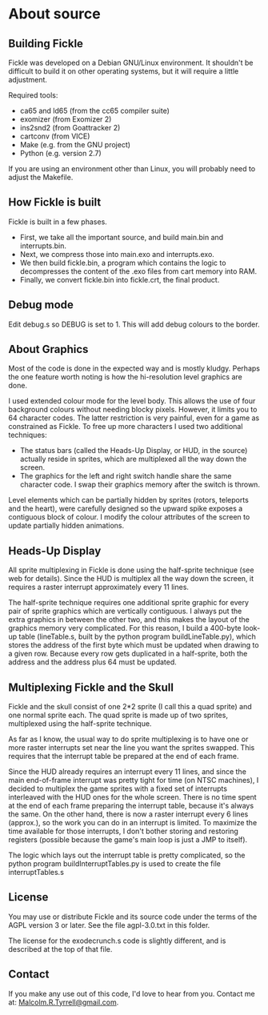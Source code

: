 # About source

## Building Fickle

Fickle was developed on a Debian GNU/Linux environment. It shouldn't be
difficult to build it on other operating systems, but it will require a
little adjustment.

Required tools:
* ca65 and ld65 (from the cc65 compiler suite)
* exomizer (from Exomizer 2)
* ins2snd2 (from Goattracker 2)
* cartconv (from VICE)
* Make (e.g. from the GNU project)
* Python (e.g. version 2.7)

If you are using an environment other than Linux, you will probably need
to adjust the Makefile.

## How Fickle is built

Fickle is built in a few phases. 
* First, we take all the important source, and build main.bin and
  interrupts.bin.
* Next, we compress those into main.exo and interrupts.exo.
* We then build fickle.bin, a program which contains the logic to decompresses
  the content of the .exo files from cart memory into RAM.
* Finally, we convert fickle.bin into fickle.crt, the final product.

## Debug mode

Edit debug.s so DEBUG is set to 1. This will add debug colours to the border.

## About Graphics

Most of the code is done in the expected way and is mostly kludgy. Perhaps the
one feature worth noting is how the hi-resolution level graphics are done.

I used extended colour mode for the level body. This allows the use of four
background colours without needing blocky pixels. However, it limits you to
64 character codes. The latter restriction is very painful, even for a game as
constrained as Fickle. To free up more characters I used two additional
techniques:
* The status bars (called the Heads-Up Display, or HUD, in the source) actually
  reside in sprites, which are multiplexed all the way down the screen.
* The graphics for the left and right switch handle share the same character
  code. I swap their graphics memory after the switch is thrown.

Level elements which can be partially hidden by sprites (rotors, teleports and
the heart), were carefully designed so the upward spike exposes a contiguous
block of colour. I modify the colour attributes of the screen to update
partially hidden animations.

## Heads-Up Display

All sprite multiplexing in Fickle is done using the half-sprite technique (see
web for details). Since the HUD is multiplex all the way down the screen, it
requires a raster interrupt approximately every 11 lines.

The half-sprite technique requires one additional sprite graphic for every pair
of sprite graphics which are vertically contiguous. I always put the extra
graphics in between the other two, and this makes the layout of the graphics
memory very complicated. For this reason, I build a 400-byte look-up table
(lineTable.s, built by the python program buildLineTable.py), which stores the
address of the first byte which must be updated when drawing to a given row.
Because every row gets duplicated in a half-sprite, both the address and the
address plus 64 must be updated.

## Multiplexing Fickle and the Skull

Fickle and the skull consist of one 2*2 sprite (I call this a quad sprite) and
one normal sprite each. The quad sprite is made up of two sprites, multiplexed
using the half-sprite technique.

As far as I know, the usual way to do sprite multiplexing is to have one or
more raster interrupts set near the line you want the sprites swapped. This
requires that the interrupt table be prepared at the end of each frame.

Since the HUD already requires an interrupt every 11 lines, and since the main
end-of-frame interrupt was pretty tight for time (on NTSC machines), I decided
to multiplex the game sprites with a fixed set of interrupts interleaved with
the HUD ones for the whole screen. There is no time spent at the end of each
frame preparing the interrupt table, because it's always the same. On the other
hand, there is now a raster interrupt every 6 lines (approx.), so the work you
can do in an interrupt is limited. To maximize the time available for those
interrupts, I don't bother storing and restoring registers (possible because
the game's main loop is just a JMP to itself).

The logic which lays out the interrupt table is pretty complicated, so the
python program buildInterruptTables.py is used to create the file
interruptTables.s

## License

You may use or distribute Fickle and its source code under the terms of the
AGPL version 3 or later. See the file agpl-3.0.txt in this folder.

The license for the exodecrunch.s code is slightly different, and is described
at the top of that file.

## Contact
If you make any use out of this code, I'd love to hear from you. Contact me
at: Malcolm.R.Tyrrell@gmail.com.
